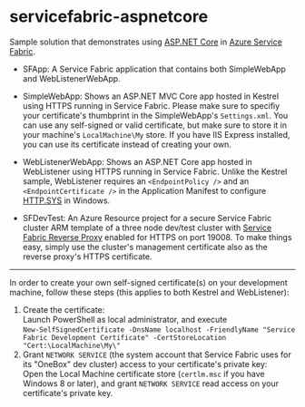 # servicefabric-aspnetcore
Sample solution that demonstrates using [ASP.NET Core](https://www.asp.net/core) in 
[Azure Service Fabric](https://azure.microsoft.com/en-us/services/service-fabric/).

+ SFApp: A Service Fabric application that contains both SimpleWebApp and WebListenerWebApp. 

+ SimpleWebApp: Shows an ASP.NET MVC Core app hosted in Kestrel using HTTPS running in Service Fabric. 
Please make sure to specifiy your certificate's thumbprint in the SimpleWebApp's `Settings.xml`. You can use any 
self-signed or valid certificate, but make sure to store it in your machine's `LocalMachine\My` store. 
If you have IIS Express installed, you can use its certificate instead of creating your own.

+ WebListenerWebApp: Shows an ASP.NET Core app hosted in WebListener using HTTPS running in Service Fabric. Unlike
the Kestrel sample, WebListener requires an `<EndpointPolicy />` and an `<EndpointCertificate />` in the Application Manifest 
to configure [HTTP.SYS](https://www.iis.net/learn/get-started/introduction-to-iis/introduction-to-iis-architecture#Hypertext) in Windows.

+ SFDevTest: An Azure Resource project for a secure Service Fabric cluster ARM template
of a three node dev/test cluster with [Service Fabric Reverse Proxy](https://azure.microsoft.com/en-us/documentation/articles/service-fabric-reverseproxy/) 
enabled for HTTPS on port 19008. To make things easy, simply use the cluster's management certificate also as the reverse proxy's
HTTPS certificate.   

***

In order to create your own self-signed certificate(s) on your development machine, follow these steps (this applies to both Kestrel
 and WebListener):
1. Create the certificate:  
Launch PowerShell as local administrator, and execute  
 `New-SelfSignedCertificate -DnsName localhost -FriendlyName "Service Fabric Development Certificate" -CertStoreLocation "Cert:\LocalMachine\My\"`
2. Grant `NETWORK SERVICE` (the system account that Service Fabric uses for its "OneBox" dev cluster) access to your certificate's
 private key:  
 Open the Local Machine certificate store (`certlm.msc` if you have Windows 8 or later), and grant `NETWORK SERVICE` read access on your certificate's private key. 
